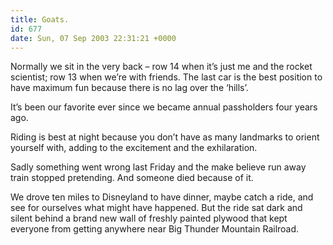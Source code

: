 ```yaml
---
title: Goats.
id: 677
date: Sun, 07 Sep 2003 22:31:21 +0000
---
```


Normally we sit in the very back – row 14 when it’s just me and the rocket scientist; row 13 when we’re with friends. The last car is the best position to have maximum fun because there is no lag over the ‘hills’.  

It’s been our favorite ever since we became annual passholders four years ago.  

Riding is best at night because you don’t have as many landmarks to orient yourself with, adding to the excitement and the exhilaration.  

Sadly something went wrong last Friday and the make believe run away train stopped pretending. And someone died because of it.  

We drove ten miles to Disneyland to have dinner, maybe catch a ride, and see for ourselves what might have happened. But the ride sat dark and silent behind a brand new wall of freshly painted plywood that kept everyone from getting anywhere near Big Thunder Mountain Railroad.





